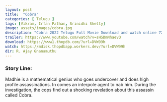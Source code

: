 ```yaml
---
layout: post
title:  "Cobra"
categories: [ Telugu ]
tags: [Vikram, Irfan Pathan, Srinidhi Shetty]
image: assets/images/cobra.jpg
description: "Cobra 2022 Telugu Full Movie Download and watch online 720p low file size 500 mb."
trailer: https://www.youtube.com/watch?v=sHSDmNhaevQ
download: https://www1.thopdb.com/?url=DVW99h
watch: https://mdisk.thopdbapp.workers.dev/?url=DVW99h
dir: R. Ajay Gnanamuthu
---
```


### Story Line:
Madhie is a mathematical genius who goes undercover and does high profile assassinations. In comes an interpole agent to nab him. During the investigation, the cops find out a shocking revelation about this assassin called Cobra.
